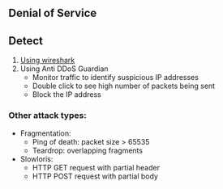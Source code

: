 ## Denial of Service

## Detect
1. [Using wireshark](../08-sniffing/08-overview.md#detect-dos--ddos)
2. Using Anti DDoS Guardian
    - Monitor traffic to identify suspicious IP addresses
    - Double click to see high number of packets being sent
    - Block the IP address

### Other attack types:
- Fragmentation:
  - Ping of death: packet size > 65535
  - Teardrop: overlapping fragments
- Slowloris: 
  - HTTP GET request with partial header
  - HTTP POST request with partial body